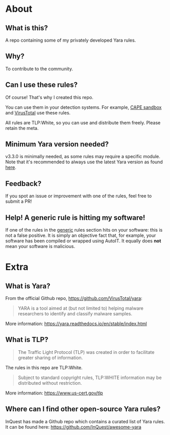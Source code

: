 # About
## What is this?
A repo containing some of my privately developed Yara rules.

## Why?
To contribute to the community.

## Can I use these rules?
Of course! That's why I created this repo. 

You can use them in your detection systems. For example, [CAPE sandbox](https://github.com/kevoreilly/CAPEv2) and [VirusTotal](https://www.virustotal.com/) use these rules.

All rules are TLP:White, so you can use and distribute them freely. Please retain the meta.

## Minimum Yara version needed?
v3.3.0 is minimally needed, as some rules may require a specific module. Note that it's recommended to always use the latest Yara version as found [here](https://github.com/VirusTotal/yara/releases).

## Feedback?
If you spot an issue or improvement with one of the rules, feel free to submit a PR!

## Help! A generic rule is hitting my software!
If one of the rules in the [generic](https://github.com/bartblaze/Yara-rules/tree/master/rules/generic) rules section hits on your software: this is not a false positive. It is simply an objective fact that, for example, your software has been compiled or wrapped using AutoIT. It equally does **not** mean your software is malicious.



# Extra

## What is Yara?
From the official Github repo, https://github.com/VirusTotal/yara:
> YARA is a tool aimed at (but not limited to) helping malware researchers to identify and classify malware samples.

More information: https://yara.readthedocs.io/en/stable/index.html

## What is TLP?
> The Traffic Light Protocol (TLP) was created in order to facilitate greater sharing of information.

The rules in this repo are TLP:White.
> Subject to standard copyright rules, TLP:WHITE information may be distributed without restriction.

More information: https://www.us-cert.gov/tlp

## Where can I find other open-source Yara rules?
InQuest has made a Github repo which contains a curated list of Yara rules. It can be found here: https://github.com/InQuest/awesome-yara

